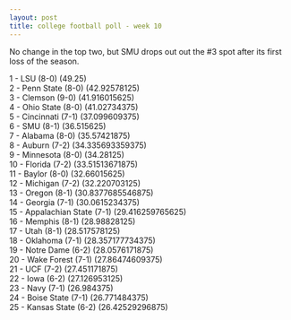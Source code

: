 ```yaml
---
layout: post
title: college football poll - week 10
---
```


No change in the top two, but SMU drops out out the #3 spot after its
first loss of the season.

1 - LSU (8-0) (49.25)  
2 - Penn State (8-0) (42.92578125)  
3 - Clemson (9-0) (41.916015625)  
4 - Ohio State (8-0) (41.02734375)  
5 - Cincinnati (7-1) (37.099609375)  
6 - SMU (8-1) (36.515625)  
7 - Alabama (8-0) (35.57421875)  
8 - Auburn (7-2) (34.335693359375)  
9 - Minnesota (8-0) (34.28125)  
10 - Florida (7-2) (33.51513671875)  
11 - Baylor (8-0) (32.66015625)  
12 - Michigan (7-2) (32.220703125)  
13 - Oregon (8-1) (30.8377685546875)  
14 - Georgia (7-1) (30.0615234375)  
15 - Appalachian State (7-1) (29.416259765625)  
16 - Memphis (8-1) (28.98828125)  
17 - Utah (8-1) (28.517578125)  
18 - Oklahoma (7-1) (28.357177734375)  
19 - Notre Dame (6-2) (28.0576171875)  
20 - Wake Forest (7-1) (27.86474609375)  
21 - UCF (7-2) (27.451171875)  
22 - Iowa (6-2) (27.126953125)  
23 - Navy (7-1) (26.984375)  
24 - Boise State (7-1) (26.771484375)  
25 - Kansas State (6-2) (26.42529296875)  
